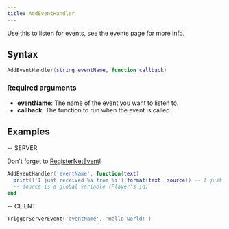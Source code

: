 ```yaml
---
title: AddEventHandler
---
```


Use this to listen for events, see the [events][listening-for-events] page for more info.

Syntax
------

```lua
AddEventHandler(string eventName, function callback)
```

### Required arguments
- **eventName**: The name of the event you want to listen to.
- **callback**: The function to run when the event is called.

Examples
--------

-- SERVER

Don't forget to [RegisterNetEvent][]!
```lua
AddEventHandler('eventName', function(text)
  print(('I just received %s from %i'):format(text, source)) -- I just received Hello world! from (player id)
  -- source is a global variable (Player's id)
end
```
-- CLIENT
```lua
TriggerServerEvent('eventName', 'Hello world!')
```
[listening-for-events]: /docs/scripting-manual/working-with-events/listening-for-events/
[RegisterNetEvent]: /docs/scripting-reference/runtimes/lua/functions/RegisterNetEvent/
